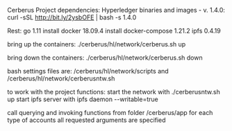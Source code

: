 Cerberus
Project dependencies:
Hyperledger binaries and images - v. 1.4.0:
curl -sSL http://bit.ly/2ysbOFE | bash -s 1.4.0

Rest:
go 1.11
install docker 18.09.4
install docker-compose 1.21.2
ipfs 0.4.19

bring up the containers: ./cerberus/hl/network/cerberus.sh up

bring down the containers: ./cerberus/hl/network/cerberus.sh down

bash settings files are: /cerberus/hl/network/scripts and /cerberus/hl/network/cerberusntw.sh

to work with the project functions: start the network with ./cerberusntw.sh up start ipfs server with ipfs daemon --writable=true

call querying and invoking functions from folder /cerberus/app for each type of accounts all requested arguments are specified
